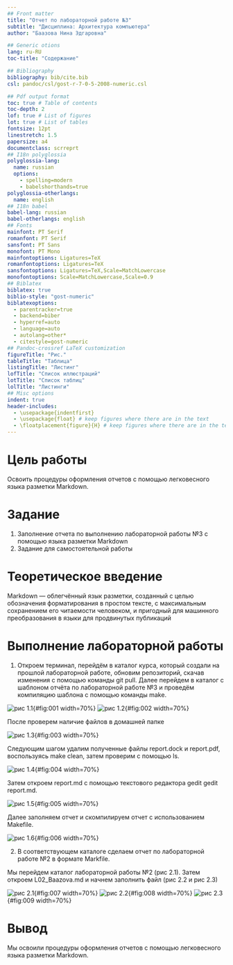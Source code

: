 ```yaml
---
## Front matter
title: "Отчет по лабораторной работе №3"
subtitle: "Дисциплина: Архитектура компьютера"
author: "Баазова Нина Эдгаровна"

## Generic otions
lang: ru-RU
toc-title: "Содержание"

## Bibliography
bibliography: bib/cite.bib
csl: pandoc/csl/gost-r-7-0-5-2008-numeric.csl

## Pdf output format
toc: true # Table of contents
toc-depth: 2
lof: true # List of figures
lot: true # List of tables
fontsize: 12pt
linestretch: 1.5
papersize: a4
documentclass: scrreprt
## I18n polyglossia
polyglossia-lang:
  name: russian
  options:
	- spelling=modern
	- babelshorthands=true
polyglossia-otherlangs:
  name: english
## I18n babel
babel-lang: russian
babel-otherlangs: english
## Fonts
mainfont: PT Serif
romanfont: PT Serif
sansfont: PT Sans
monofont: PT Mono
mainfontoptions: Ligatures=TeX
romanfontoptions: Ligatures=TeX
sansfontoptions: Ligatures=TeX,Scale=MatchLowercase
monofontoptions: Scale=MatchLowercase,Scale=0.9
## Biblatex
biblatex: true
biblio-style: "gost-numeric"
biblatexoptions:
  - parentracker=true
  - backend=biber
  - hyperref=auto
  - language=auto
  - autolang=other*
  - citestyle=gost-numeric
## Pandoc-crossref LaTeX customization
figureTitle: "Рис."
tableTitle: "Таблица"
listingTitle: "Листинг"
lofTitle: "Список иллюстраций"
lotTitle: "Список таблиц"
lolTitle: "Листинги"
## Misc options
indent: true
header-includes:
  - \usepackage{indentfirst}
  - \usepackage{float} # keep figures where there are in the text
  - \floatplacement{figure}{H} # keep figures where there are in the text
---
```


# Цель работы

Освоить процедуры оформления отчетов с помощью легковесного языка разметки Markdown. 

# Задание

1. Заполнение отчета по выполнению лабораторной работы №3 с помощью языка разметки Markdown
2. Задание для самостоятельной работы

# Теоретическое введение

Markdown — облегчённый язык разметки, созданный с целью обозначения форматирования в простом тексте, с максимальным сохранением его читаемости человеком, и пригодный для машинного преобразования в языки для продвинутых публикаций

# Выполнение лабораторной работы

1. Откроем терминал, перейдём в каталог курса, который создали на прошлой лабораторной работе, обновим репозиторий, скачав изменения с помощью команды git pull. Далее перейдем в каталог с шаблоном отчёта по лабораторной работе №3 и проведём компиляцию шаблона с помощью команды make.

![рис 1.1](image/1.png){#fig:001 width=70%}
![рис 1.2](image/2.png){#fig:002 width=70%}

После проверем наличие файлов в домашней папке

![рис 1.3](image/3.png){#fig:003 width=70%}

Следующим шагом удалим полученные файлы report.dock и report.pdf, воспользуясь make clean, затем проверим с помощью ls. 

![рис 1.4](image/4.png){#fig:004 width=70%}

Затем откроем report.md с помощью текстового редактора gedit gedit report.md. 

![рис 1.5](image/5.png){#fig:005 width=70%}

Далее заполняем отчет и скомпилируем отчет с использованием Makefile. 

![рис 1.6](image/6.png){#fig:006 width=70%}

2. В соответствующем каталоге сделаем отчет по лабораторной работе №2 в формате Markfile. 

Мы перейдем каталог лабораторной работы №2 (рис 2.1). Затем откроем L02_Baazova.md и начнем заполнить файл (рис 2.2 и рис 2.3)

![рис 2.1](image/7.png){#fig:007 width=70%}
![рис 2.2](image/8.png){#fig:008 width=70%}
![рис 2.3](image/9.png){#fig:009 width=70%}

# Вывод

Мы освоили процедуры оформления отчетов с помощью легковесного языка разметки Markdown. 


